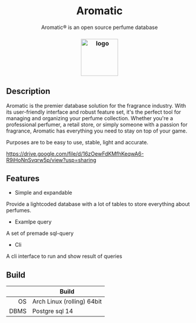 <h1 align="center">Aromatic</h1>
<p align="center"> Aromatic® is an open source perfume database</p>
<h3 align="center"><img src="https://i.imgur.com/7XeAvxJ.jpeg" alt="logo" height="100px"></h3>


## Description

Aromatic is the premier database solution for the fragrance industry. With its user-friendly interface and robust feature set, it's the perfect tool for managing and organizing your perfume collection. Whether you're a professional perfumer, a retail store, or simply someone with a passion for fragrance, Aromatic has everything you need to stay on top of your game.

Purposes are to be easy to use, stable, light and accurate.


https://drive.google.com/file/d/16zOewFdKMfhKeqwA6-R9iHoNnSvqrw5p/view?usp=sharing

## Features

* Simple and expandable

Provide a lightcoded database with a lot of tables to store everything about perfumes.

* Examlpe query

A set of premade sql-query 

* Cli

A cli interface to run and show result of queries

## Build

|              | Build                |
|-------------:|----------------------|
| OS           | Arch Linux (rolling) 64bit  |
| DBMS         | Postgre sql 14        |
